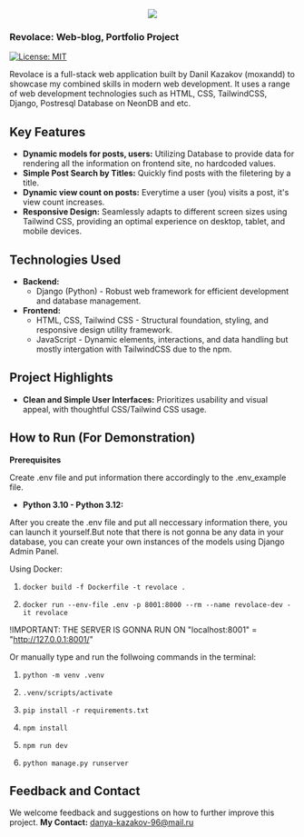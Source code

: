 <p align="center"><img src="https://i.postimg.cc/wvqj5Tnh/6aed7e76bed4492fbb1c73122ca736a0-free.png" /></p>

### Revolace: Web-blog, Portfolio Project

[![License: MIT](https://img.shields.io/badge/License-MIT-yellow.svg)](https://opensource.org/licenses/MIT)

Revolace is a full-stack web application built by Danil Kazakov (moxandd) to showcase my combined skills in modern web development. It uses a range of web development technologies such as HTML, CSS, TailwindCSS, Django, Postresql Database on NeonDB and etc.

## Key Features

- **Dynamic models for posts, users:** Utilizing Database to provide data for rendering all the information on frontend site, no hardcoded values.
- **Simple Post Search by Titles:** Quickly find posts with the filetering by a title.
- **Dynamic view count on posts:** Everytime a user (you) visits a post, it's view count increases.
- **Responsive Design:** Seamlessly adapts to different screen sizes using Tailwind CSS, providing an optimal experience on desktop, tablet, and mobile devices.

## Technologies Used

- **Backend:**
  - Django (Python) - Robust web framework for efficient development and database management.
- **Frontend:**
  - HTML, CSS, Tailwind CSS - Structural foundation, styling, and responsive design utility framework.
  - JavaScript - Dynamic elements, interactions, and data handling but mostly intergation with TailwindCSS due to the npm.

## Project Highlights

- **Clean and Simple User Interfaces:** Prioritizes usability and visual appeal, with thoughtful CSS/Tailwind CSS usage.

## How to Run (For Demonstration)

**Prerequisites**

Create .env file and put information there accordingly to the .env_example file.

- **Python 3.10 - Python 3.12:**

After you create the .env file and put all neccessary information there, you can launch it yourself.But note that there is not gonna be any data in your database, you can create your own instances of the models using Django Admin Panel.

Using Docker:

1. `docker build -f Dockerfile -t revolace .`

2. `docker run --env-file .env -p 8001:8000 --rm --name revolace-dev -it revolace`

!IMPORTANT: THE SERVER IS GONNA RUN ON "localhost:8001" = "http://127.0.0.1:8001/"

Or manually type and run the follwoing commands in the terminal:

1. `python -m venv .venv`

2. `.venv/scripts/activate`

3. `pip install -r requirements.txt`

4. `npm install`

5. `npm run dev`

6. `python manage.py runserver`

## Feedback and Contact

We welcome feedback and suggestions on how to further improve this project.
**My Contact:** danya-kazakov-96@mail.ru
